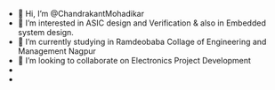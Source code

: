 - 👋 Hi, I’m @ChandrakantMohadikar
- 👀 I’m interested in ASIC design and Verification & also in Embedded system design.
- 🌱 I’m currently studying in Ramdeobaba Collage of Engineering and Management Nagpur
- 💞️ I’m looking to collaborate on Electronics Project Development
- 
- 
<!---
ChandrakantMohadikar/ChandrakantMohadikar is a ✨ special ✨ repository because its `README.md` (this file) appears on your GitHub profile.
You can click the Preview link to take a look at your changes.
--->
